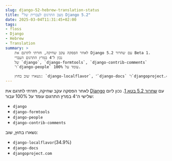 ```yaml
---
slug: django-52-hebrew-translation-status
title: "מצב התרגום לעברית של Django 5.2"
date: 2025-03-04T11:31:45+02:00
tags: 
- floss
- Django
- Hebrew
- Translation
summary: >
    לאחר הפסקה עקב שחיקה, חזרתי לתרגם את Django עם שחרור 5.2‎ Beta 1.
    נכון ל־4 במרץ התרגום העברי
    של `django`, `django-formtools`, `django-contrib-comments`
    ו־`django-people` עומד על 100%.

    נשארו שוב בחוץ: `django-localflavor`, ־`django-docs` ו־`djangoproject.com`.
---
```


לאחר הפסקה עקב שחיקה, חזרתי לתרגם את [Django](https://www.djangoproject.com/)
עם [שחרור 5.2 בטא 1](https://www.djangoproject.com/weblog/2025/feb/19/django-52-beta-1-released/).
נכון ליום שלישי ה־4 במרץ התרגום עומד על 100% עבור:

* `django`
* `django-formtools`
* `django-people`
* `django-contrib-comments`

נשארו בחוץ, שוב:

* `django-localflavor`‏ (34.9%)
* `django-docs`
* `djangoproject.com`
